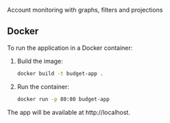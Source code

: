 Account monitoring with graphs, filters and projections

## Docker

To run the application in a Docker container:

1. Build the image:
   ```bash
   docker build -t budget-app .
   ```
2. Run the container:
   ```bash
   docker run -p 80:80 budget-app
   ```

The app will be available at http://localhost.